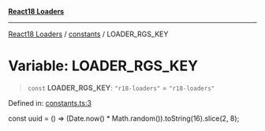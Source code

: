 [**React18 Loaders**](../../README.md)

***

[React18 Loaders](../../modules.md) / [constants](../README.md) / LOADER\_RGS\_KEY

# Variable: LOADER\_RGS\_KEY

> `const` **LOADER\_RGS\_KEY**: `"r18-loaders"` = `"r18-loaders"`

Defined in: [constants.ts:3](https://github.com/react18-tools/turborepo-template/blob/3c61c153f3892758f2527e3989f6df9771a3c8c0/lib/src/constants.ts#L3)

const uuid = () => (Date.now() * Math.random()).toString(16).slice(2, 8);
